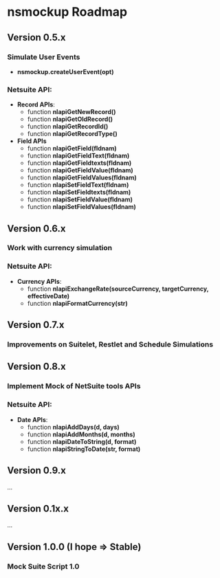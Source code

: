 # nsmockup Roadmap

## Version 0.5.x

### Simulate User Events
 - **nsmockup.createUserEvent(opt)**

### Netsuite API:
  * __Record APIs__:
    - function **nlapiGetNewRecord()**
    - function **nlapiGetOldRecord()**
    - function **nlapiGetRecordId()**
    - function **nlapiGetRecordType()**
  * __Field APIs__
    - function **nlapiGetField(fldnam)**
    - function **nlapiGetFieldText(fldnam)**
    - function **nlapiGetFieldtexts(fldnam)**
    - function **nlapiGetFieldValue(fldnam)**
    - function **nlapiGetFieldValues(fldnam)**
    - function **nlapiSetFieldText(fldnam)**
    - function **nlapiSetFieldtexts(fldnam)**
    - function **nlapiSetFieldValue(fldnam)**
    - function **nlapiSetFieldValues(fldnam)**

## Version 0.6.x

### Work with currency simulation

### Netsuite API:
  * __Currency APIs__:
    - function **nlapiExchangeRate(sourceCurrency, targetCurrency, effectiveDate)**
    - function **nlapiFormatCurrency(str)**

## Version 0.7.x

### Improvements on Suitelet, Restlet and Schedule Simulations

## Version 0.8.x

### Implement Mock of NetSuite tools APIs

### Netsuite API:
  * __Date APIs__:
    - function **nlapiAddDays(d, days)**
    - function **nlapiAddMonths(d, months)**
    - function **nlapiDateToString(d, format)**
    - function **nlapiStringToDate(str, format)**

## Version 0.9.x
...

## Version 0.1x.x
...

## Version 1.0.0 (I hope => Stable)

### Mock Suite Script 1.0
